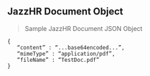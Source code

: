 ## JazzHR Document Object

> Sample JazzHR Document JSON Object

```shell
{
   “content” : “...base64encoded...”,
   “mimeType” : “application/pdf”,
   “fileName” : “TestDoc.pdf”
}

```
